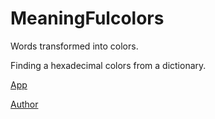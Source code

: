 MeaningFulcolors
======

Words transformed into colors.

Finding a hexadecimal colors from a dictionary.

[App](http://jupegarnica.github.io/meaningfulcolors/app/#/lang/all)

[Author](http://jupegarnica.com)
